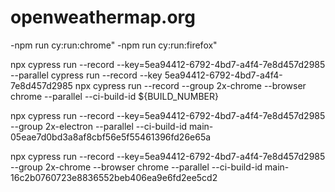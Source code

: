 # openweathermap.org

-npm run cy:run:chrome"
-npm run cy:run:firefox"

npx cypress run --record --key=5ea94412-6792-4bd7-a4f4-7e8d457d2985 --parallel
cypress run --record --key 5ea94412-6792-4bd7-a4f4-7e8d457d2985
npx cypress run --record --group 2x-chrome --browser chrome --parallel --ci-build-id ${BUILD_NUMBER}

npx cypress run --record --key=5ea94412-6792-4bd7-a4f4-7e8d457d2985 --group 2x-electron --parallel --ci-build-id main-05eae7d0bd3a8af8cbf56e5f55461396fd26e65a

npx cypress run --record --key=5ea94412-6792-4bd7-a4f4-7e8d457d2985 --group 2x-chrome --browser chrome --parallel --ci-build-id main-16c2b0760723e8836552beb406ea9e6fd2ee5cd2
